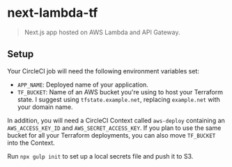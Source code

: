 # next-lambda-tf

> Next.js app hosted on AWS Lambda and API Gateway.

## Setup

Your CircleCI job will need the following environment variables set:

- `APP_NAME`: Deployed name of your application.
- `TF_BUCKET`: Name of an AWS bucket you're using to host your Terraform state. I suggest using `tfstate.example.net`, replacing `example.net` with your domain name.

In addition, you will need a CircleCI Context called `aws-deploy` containing an `AWS_ACCESS_KEY_ID` and `AWS_SECRET_ACCESS_KEY`. If you plan to use the same bucket for all your Terraform deployments, you can also move `TF_BUCKET` into the Context.

Run `npx gulp init` to set up a local secrets file and push it to S3.


